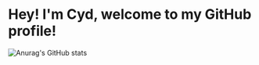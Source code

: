 <h1 align="left"> Hey! I'm Cyd, welcome to my GitHub profile! </h1>

![Anurag's GitHub stats](https://github-readme-stats.vercel.app/api?username=cydlos&show_icons=true&theme=swift)

